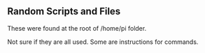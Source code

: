 ## Random Scripts and Files

These were found at the root of /home/pi folder.

Not sure if they are all used.  Some are instructions for commands.